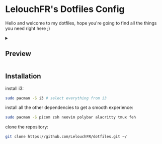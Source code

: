 # LelouchFR's Dotfiles Config

Hello and welcome to my dotfiles, hope you're going to find all the things you need right here ;)

<details>
    <summary><h2>Preview</h2></summary>
    <figure>
        <img src=".github/preview/screenshot1.png" width="250px"/>
        <figcaption>commands: <a href="https://github.com/dylanaraps/neofetch">neofetch</a>, <a href="https://htop.dev/">htop</a>, <a href="https://github.com/xorg62/tty-clock">tty-clock</a>, <a href="https://github.com/pipeseroni/pipes.sh">pipes.sh</a></figcaption>
        <img src=".github/preview/screenshot2.png" width="250px"/>
        <figcaption>commands: <a href="https://github.com/kraanzu/smassh">smassh</a>, <a href="https://archlinux.org/packages/extra/x86_64/firefox/">firefox</a></figcaption>
        <img src=".github/preview/screenshot3.png" width="250px"/>
        <figcaption>polybar + wallpaper</figcaption>
    </figure>
</details>

## Installation

install i3:

```bash
sudo pacman -S i3 # select everything from i3
```

install all the other dependencies to get a smooth experience:

```bash
sudo pacman -S picom zsh neovim polybar alacritty tmux feh
```

clone the repository:

```bash
git clone https://github.com/LelouchFR/dotfiles.git ~/
```
